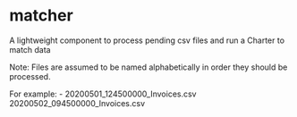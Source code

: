# matcher
A lightweight component to process pending csv files and run a Charter to match data

Note: Files are assumed to be named alphabetically in order they should be processed.

For example: -
20200501_124500000_Invoices.csv
20200502_094500000_Invoices.csv